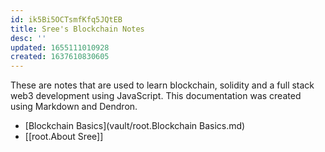 ```yaml
---
id: ik5Bi5OCTsmfKfq5JQtEB
title: Sree's Blockchain Notes
desc: ''
updated: 1655111010928
created: 1637610830605
---
```

 
These are notes that are used to learn blockchain, solidity and a full stack web3 development using JavaScript. This documentation was created using Markdown and Dendron. 

- [Blockchain Basics](vault/root.Blockchain Basics.md)
- [[root.About Sree]]
